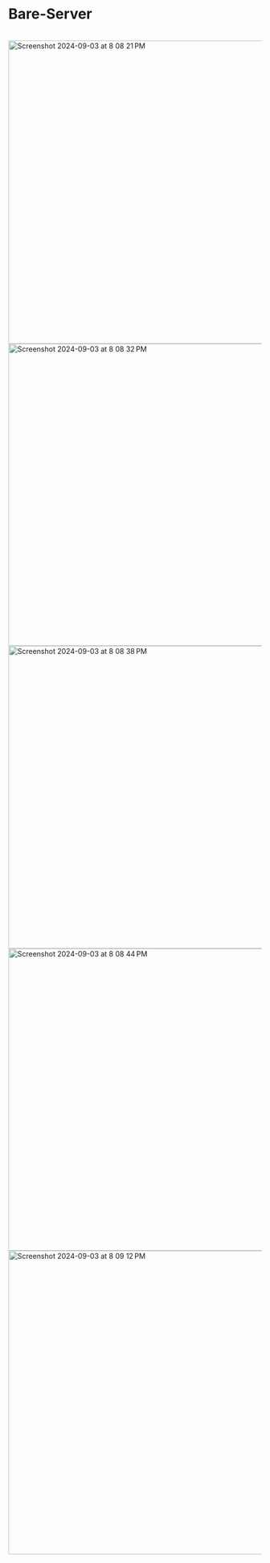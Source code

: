 # Bare-Server

<br>

<img width="603" alt="Screenshot 2024-09-03 at 8 08 21 PM" src="https://github.com/user-attachments/assets/64f8b289-7c4d-4f08-bddc-e125fea98a7a">
<img width="601" alt="Screenshot 2024-09-03 at 8 08 32 PM" src="https://github.com/user-attachments/assets/90a6163e-521d-45ca-9c30-5c54c192b190">
<img width="602" alt="Screenshot 2024-09-03 at 8 08 38 PM" src="https://github.com/user-attachments/assets/005161de-2094-4162-8981-e5a70e508c61">
<img width="601" alt="Screenshot 2024-09-03 at 8 08 44 PM" src="https://github.com/user-attachments/assets/e743f1b0-114a-4c90-a670-ee531769f411">
<img width="604" alt="Screenshot 2024-09-03 at 8 09 12 PM" src="https://github.com/user-attachments/assets/e8e48e4c-fb2d-41c2-bd89-70d11fe101fe">


</br>
